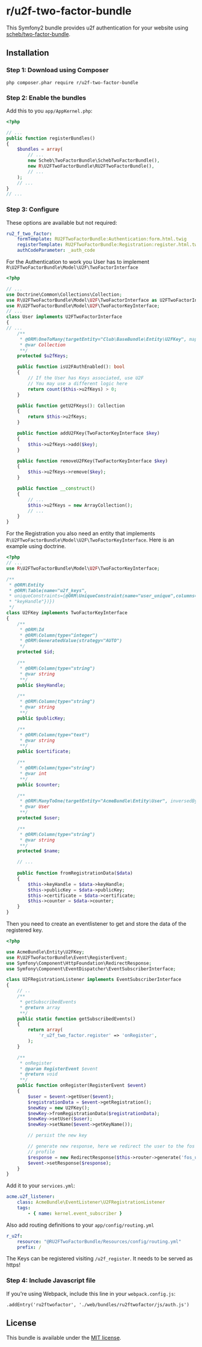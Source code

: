 # r/u2f-two-factor-bundle

This Symfony2 bundle provides u2f authentication for your website using
[scheb/two-factor-bundle](https://github.com/scheb/two-factor-bundle).

## Installation

### Step 1: Download using Composer

```shell
php composer.phar require r/u2f-two-factor-bundle
```

### Step 2: Enable the bundles

Add this to you `app/AppKernel.php`:

```php
<?php

// ...
public function registerBundles()
{
    $bundles = array(
        // ...
        new Scheb\TwoFactorBundle\SchebTwoFactorBundle(),
        new R\U2FTwoFactorBundle\RU2FTwoFactorBundle(),
        // ...
    );
    // ...
}
// ...
```

### Step 3: Configure

These options are available but not required:

```yaml
ru2_f_two_factor:
    formTemplate: RU2FTwoFactorBundle:Authentication:form.html.twig
    registerTemplate: RU2FTwoFactorBundle:Registration:register.html.twig
    authCodeParameter: _auth_code
```

For the Authentication to work you User has to implement `R\U2FTwoFactorBundle\Model\U2F\TwoFactorInterface`

```php
<?php

// ...
use Doctrine\Common\Collections\Collection;
use R\U2FTwoFactorBundle\Model\U2F\TwoFactorInterface as U2FTwoFactorInterface;
use R\U2FTwoFactorBundle\Model\U2F\TwoFactorKeyInterface;
// ...
class User implements U2FTwoFactorInterface
{
// ...
    /**
     * @ORM\OneToMany(targetEntity="Club\BaseBundle\Entity\U2FKey", mappedBy="user")
     * @var Collection
     **/
    protected $u2fKeys;

    public function isU2FAuthEnabled(): bool
    {
        // If the User has Keys associated, use U2F
        // You may use a different logic here
        return count($this->u2fKeys) > 0;
    }

    public function getU2FKeys(): Collection
    {
        return $this->u2fKeys;
    }

    public function addU2FKey(TwoFactorKeyInterface $key)
    {
        $this->u2fKeys->add($key);
    }

    public function removeU2FKey(TwoFactorKeyInterface $key)
    {
        $this->u2fKeys->remove($key);
    }

    public function __construct()
    {
        // ...
        $this->u2fKeys = new ArrayCollection();
        // ...
    }
}
```

For the Registration you also need an entity that implements
`R\U2FTwoFactorBundle\Model\U2F\TwoFactorKeyInterface`.
Here is an example using doctrine.

```php
<?php
// ...
use R\U2FTwoFactorBundle\Model\U2F\TwoFactorKeyInterface;

/**
 * @ORM\Entity
 * @ORM\Table(name="u2f_keys",
 * uniqueConstraints={@ORM\UniqueConstraint(name="user_unique",columns={"user_id",
 * "keyHandle"})})
 */
class U2FKey implements TwoFactorKeyInterface
{
    /**
     * @ORM\Id
     * @ORM\Column(type="integer")
     * @ORM\GeneratedValue(strategy="AUTO")
     */
    protected $id;

    /**
     * @ORM\Column(type="string")
     * @var string
     **/
    public $keyHandle;

    /**
     * @ORM\Column(type="string")
     * @var string
     **/
    public $publicKey;

    /**
     * @ORM\Column(type="text")
     * @var string
     **/
    public $certificate;

    /**
     * @ORM\Column(type="string")
     * @var int
     **/
    public $counter;

    /**
     * @ORM\ManyToOne(targetEntity="AcmeBundle\Entity\User", inversedBy="u2fKeys")
     * @var User
     **/
    protected $user;

    /**
     * @ORM\Column(type="string")
     * @var string
     **/
    protected $name;

    // ...
    
    public function fromRegistrationData($data)
    {
        $this->keyHandle = $data->keyHandle;
        $this->publicKey = $data->publicKey;
        $this->certificate = $data->certificate;
        $this->counter = $data->counter;
    }
}
```

Then you need to create an eventlistener to get and store the data of the
registered key.

```php
<?php

use AcmeBundle\Entity\U2FKey;
use R\U2FTwoFactorBundle\Event\RegisterEvent;
use Symfony\Component\HttpFoundation\RedirectResponse;
use Symfony\Component\EventDispatcher\EventSubscriberInterface;

class U2FRegistrationListener implements EventSubscriberInterface
{
    // ..
    /**
     * getSubscribedEvents
     * @return array
     **/
    public static function getSubscribedEvents()
    {
        return array(
            'r_u2f_two_factor.register' => 'onRegister',
        );
    }

    /**
     * onRegister
     * @param RegisterEvent $event
     * @return void
     **/
    public function onRegister(RegisterEvent $event)
    {
        $user = $event->getUser($event);
        $registrationData = $event->getRegistration();
        $newKey = new U2FKey();
        $newKey->fromRegistrationData($registrationData);
        $newKey->setUser($user);
        $newKey->setName($event->getKeyName());

        // persist the new key

        // generate new response, here we redirect the user to the fos user
        // profile
        $response = new RedirectResponse($this->router->generate('fos_user_profile_show'));
        $event->setResponse($response);
    }
}
```

Add it to your `services.yml`:

```yaml
acme.u2f_listener:
    class: AcmeBundle\EventListener\U2FRegistrationListener
    tags:
        - { name: kernel.event_subscriber }
```

Also add routing definitions to your `app/config/routing.yml`

```yaml
r_u2f:
    resource: "@RU2FTwoFactorBundle/Resources/config/routing.yml"
    prefix: /
```

The Keys can be registered visiting `/u2f_register`. It needs to be served as
https!

### Step 4: Include Javascript file

If you're using Webpack, include this line in your `webpack.config.js`:

    .addEntry('ru2ftwofactor', './web/bundles/ru2ftwofactor/js/auth.js')

## License

This bundle is available under the [MIT license](LICENSE).
